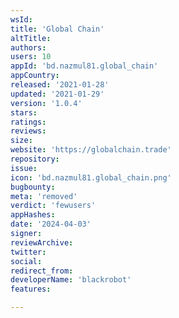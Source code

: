 ```yaml
---
wsId: 
title: 'Global Chain'
altTitle: 
authors: 
users: 10
appId: 'bd.nazmul81.global_chain'
appCountry: 
released: '2021-01-28'
updated: '2021-01-29'
version: '1.0.4'
stars: 
ratings: 
reviews: 
size: 
website: 'https://globalchain.trade'
repository: 
issue: 
icon: 'bd.nazmul81.global_chain.png'
bugbounty: 
meta: 'removed'
verdict: 'fewusers'
appHashes: 
date: '2024-04-03'
signer: 
reviewArchive: 
twitter: 
social: 
redirect_from: 
developerName: 'blackrobot'
features: 

---
```


